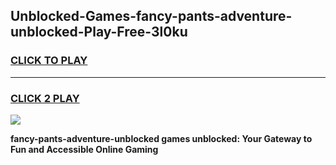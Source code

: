
## Unblocked-Games-fancy-pants-adventure-unblocked-Play-Free-3l0ku
<h3>
<a href="https://premium76.site?title=fancy-pants-adventure-unblocked&ref=12A">CLICK TO PLAY</a></h3>
<hr>

<h3>
<a href="https://premium76.site?title=fancy-pants-adventure-unblocked&ref=12A">CLICK 2 PLAY</a>
  
</h3>

<a href="https://premium76.site?title=fancy-pants-adventure-unblocked&ref=12A"><img src="https://clearcache.store/games.png"></a>


**fancy-pants-adventure-unblocked games unblocked: Your Gateway to Fun and Accessible Online Gaming**
